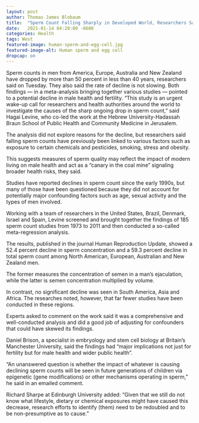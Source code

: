 ```yaml
---
layout: post
author: Thomas James Blobaum 
title:  "Sperm Count Falling Sharply in Developed World, Researchers Say"
date:   2021-01-14 04:20:00 -0600
categories: Health  
tags: West 
featured-image: human-sperm-and-egg-cell.jpg
featured-image-alt: Human sperm and egg cell
dropcap: on
---
```

Sperm counts in men from America, Europe, Australia and New Zealand have dropped by more than 50 percent in less than 40 years, researchers said on Tuesday. They also said the rate of decline is not slowing. Both findings — in a meta-analysis bringing together various studies — pointed to a potential decline in male health and fertility. “This study is an urgent wake-up call for researchers and health authorities around the world to investigate the causes of the sharp ongoing drop in sperm count,” said Hagai Levine, who co-led the work at the Hebrew University-Hadassah Braun School of Public Health and Community Medicine in Jerusalem.

The analysis did not explore reasons for the decline, but researchers said falling sperm counts have previously been linked to various factors such as exposure to certain chemicals and pesticides, smoking, stress and obesity.

This suggests measures of sperm quality may reflect the impact of modern living on male health and act as a “canary in the coal mine” signaling broader health risks, they said.

Studies have reported declines in sperm count since the early 1990s, but many of those have been questioned because they did not account for potentially major confounding factors such as age, sexual activity and the types of men involved.


Working with a team of researchers in the United States, Brazil, Denmark, Israel and Spain, Levine screened and brought together the findings of 185 sperm count studies from 1973 to 2011 and then conducted a so-called meta-regression analysis.

The results, published in the journal Human Reproduction Update, showed a 52.4 percent decline in sperm concentration and a 59.3 percent decline in total sperm count among North American, European, Australian and New Zealand men.

The former measures the concentration of semen in a man’s ejaculation, while the latter is semen concentration multiplied by volume.

In contrast, no significant decline was seen in South America, Asia and Africa. The researches noted, however, that far fewer studies have been conducted in these regions.

Experts asked to comment on the work said it was a comprehensive and well-conducted analysis and did a good job of adjusting for confounders that could have skewed its findings.

Daniel Brison, a specialist in embryology and stem cell biology at Britain’s Manchester University, said the findings had “major implications not just for fertility but for male health and wider public health”.

“An unanswered question is whether the impact of whatever is causing declining sperm counts will be seen in future generations of children via epigenetic (gene modifications) or other mechanisms operating in sperm,” he said in an emailed comment.

Richard Sharpe at Edinburgh University added: “Given that we still do not know what lifestyle, dietary or chemical exposures might have caused this decrease, research efforts to identify (them) need to be redoubled and to be non-presumptive as to cause.”

